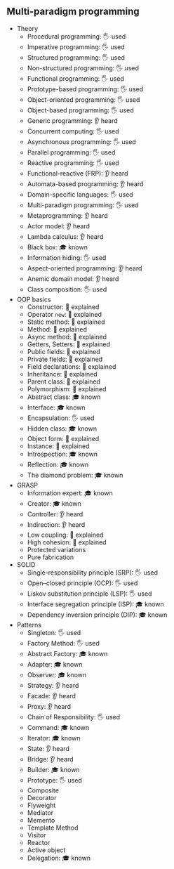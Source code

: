 ## Multi-paradigm programming

- Theory
  - Procedural programming: 🖐️ used
  - Imperative programming: 🖐️ used
  - Structured programming: 🖐️ used
  - Non-structured programming: 🖐️ used
  - Functional programming: 🖐️ used
  - Prototype-based programming: 🖐️ used
  - Object-oriented programming: 🖐️ used
  - Object-based programming: 🖐️ used
  - Generic programming: 👂 heard
  - Concurrent computing: 🖐️ used
  - Asynchronous programming: 🖐️ used
  - Parallel programming: 🖐️ used
  - Reactive programming: 🖐️ used
  - Functional-reactive (FRP): 👂 heard
  - Automata-based programming: 👂 heard
  - Domain-specific languages: 🖐️ used
  - Multi-paradigm programming: 🖐️ used
  - Metaprogramming: 👂 heard
  - Actor model: 👂 heard
  - Lambda calculus: 👂 heard
  - Black box: 🎓 known
  - Information hiding: 🖐️ used
  - Aspect-oriented programming: 👂 heard
  - Anemic domain model: 👂 heard
  - Class composition: 🖐️ used
- OOP basics
  - Constructor: 🙋 explained
  - Operator `new`: 🙋 explained
  - Static method: 🙋 explained
  - Method: 🙋 explained
  - Async method: 🙋 explained
  - Getters, Setters: 🙋 explained
  - Public fields: 🙋 explained
  - Private fields: 🙋 explained
  - Field declarations: 🙋 explained
  - Inheritance: 🙋 explained
  - Parent class: 🙋 explained
  - Polymorphism: 🙋 explained
  - Abstract class: 🎓 known
  - Interface: 🎓 known
  - Encapsulation: 🖐️ used
  - Hidden class: 🎓 known
  - Object form: 🙋 explained
  - Instance: 🙋 explained
  - Introspection: 🎓 known
  - Reflection: 🎓 known
  - The diamond problem: 🎓 known
- GRASP
  - Information expert: 🎓 known
  - Creator: 🎓 known
  - Controller: 👂 heard
  - Indirection: 👂 heard
  - Low coupling: 🙋 explained
  - High cohesion: 🙋 explained
  - Protected variations
  - Pure fabrication
- SOLID
  - Single-responsibility principle (SRP): 🖐️ used
  - Open–closed principle (OCP): 🖐️ used
  - Liskov substitution principle (LSP): 🖐️ used
  - Interface segregation principle (ISP): 🎓 known
  - Dependency inversion principle (DIP): 🎓 known
- Patterns
  - Singleton: 🖐️ used
  - Factory Method: 🖐️ used
  - Abstract Factory: 🎓 known
  - Adapter: 🎓 known
  - Observer: 🎓 known
  - Strategy: 👂 heard
  - Facade: 👂 heard
  - Proxy: 👂 heard
  - Chain of Responsibility: 🖐️ used
  - Command: 🎓 known
  - Iterator: 🎓 known
  - State: 👂 heard
  - Bridge: 👂 heard
  - Builder: 🎓 known
  - Prototype: 🖐️ used
  - Composite
  - Decorator
  - Flyweight
  - Mediator
  - Memento
  - Template Method
  - Visitor
  - Reactor
  - Active object
  - Delegation: 🎓 known
